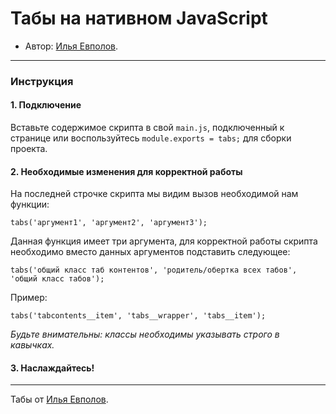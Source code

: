 # Табы на нативном JavaScript

* Автор: [Илья Евполов](https://github.com/theinternethero).

---

### Инструкция

#### 1. Подключение

Вставьте содержимое скрипта в свой `main.js`, подключенный к странице или воспользуйтесь `module.exports = tabs;` для сборки проекта.

#### 2. Необходимые изменения для корректной работы

На последней строчке скрипта мы видим вызов необходимой нам функции:

```
tabs('аргумент1', 'аргумент2', 'аргумент3');
```

Данная функция имеет три аргумента, для корректной работы скрипта необходимо вместо данных аргументов подставить следующее:

```
tabs('общий класс таб контентов', 'родитель/обертка всех табов', 'общий класс табов');
```

Пример:

```
tabs('tabcontents__item', 'tabs__wrapper', 'tabs__item');
```

_Будьте внимательны: классы необходимы указывать строго в кавычках._

#### 3. Наслаждайтесь!

---

Табы от [Илья Евполов](https://github.com/theinternethero).
